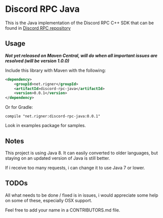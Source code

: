 # Discord RPC Java

This is the Java implementation of the Discord RPC C++ SDK that can be found in [Discord RPC repository](https://github.com/discordapp/discord-rpc)

## Usage

_**Not yet released on Maven Central, will do when all important issues are resolved (will be version 1.0.0)**_

Include this library with Maven with the following:
```xml
<dependency>
    <groupId>net.rigner</groupId>
    <artifactId>discord-rpc-java</artifactId>
    <version>0.0.1</version>
</dependency>
```

Or for Gradle:
```
compile "net.rigner:discord-rpc-java:0.0.1"
```

Look in examples package for samples.

## Notes

This project is using Java 8. It can easily converted to older languages, but staying on an updated version of Java is still better.

If i receive too many requests, i can change it to use Java 7 or lower.

## TODOs

All what needs to be done / fixed is in issues, i would appreciate some help on some of these, especially OSX support.

Feel free to add your name in a CONTRIBUTORS.md file.

